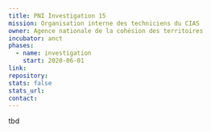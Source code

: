```yaml
---
title: PNI Investigation 15
mission: Organisation interne des techniciens du CIAS
owner: Agence nationale de la cohésion des territoires
incubator: anct
phases:
  - name: investigation
    start: 2020-06-01
link: 
repository: 
stats: false
stats_url: 
contact:
---
```

<p>tbd</p>
